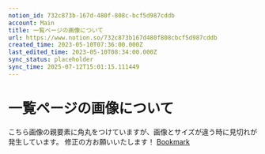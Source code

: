 ```yaml
---
notion_id: 732c873b-167d-480f-808c-bcf5d987cddb
account: Main
title: 一覧ページの画像について
url: https://www.notion.so/732c873b167d480f808cbcf5d987cddb
created_time: 2023-05-10T07:36:00.000Z
last_edited_time: 2023-05-10T08:34:00.000Z
sync_status: placeholder
sync_time: 2025-07-12T15:01:15.111449
---
```

# 一覧ページの画像について

こちら画像の親要素に角丸をつけていますが、画像とサイズが違う時に見切れが発生しています。
修正の方お願いいたします！
[Bookmark](https://www.tenpos.com/test_food-search/feature/cate_2/)